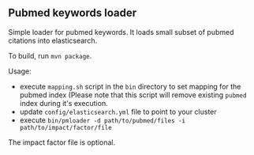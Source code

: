 ## Pubmed keywords loader

Simple loader for pubmed keywords. It loads small subset of pubmed citations into elasticsearch.  

To build, run `mvn package`.

Usage:
 * execute `mapping.sh` script in the `bin` directory to set mapping for the pubmed index (Please note 
  that this script will remove existing `pubmed` index during it's execution.
 * update `config/elasticsearch.yml` file to point to your cluster
 * execute `bin/pmloader -d path/to/pubmed/files -i path/to/impact/factor/file` 

The impact factor file is optional.